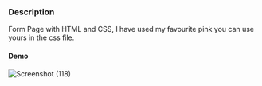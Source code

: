 ### Description
Form Page with HTML and CSS, I have used my favourite pink you can use yours in the css file.

#### Demo
![Screenshot (118)](https://user-images.githubusercontent.com/66902249/136354438-42e79152-e59b-4dd4-b29e-8da7abedf05b.png)

